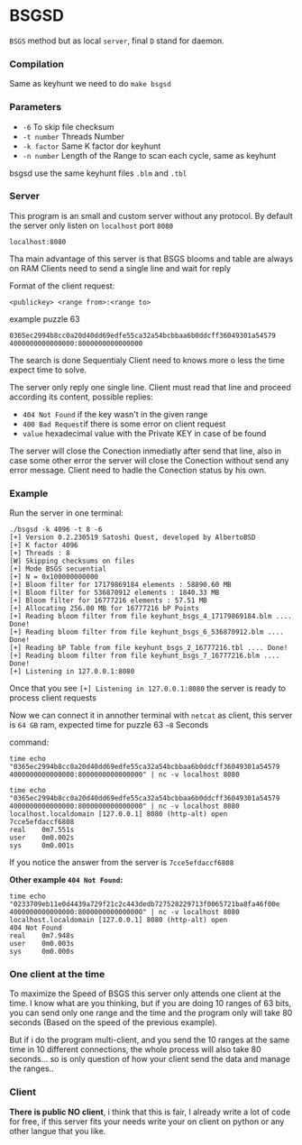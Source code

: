 # BSGSD

`BSGS` method  but as local `server`, final `D` stand for daemon.

### Compilation
Same as keyhunt we need to do 
```make bsgsd```

### Parameters

 - `-6` To skip file checksum
 - `-t number` Threads Number
 - `-k factor` Same K factor dor keyhunt
 - `-n number` Length of the Range to scan each cycle, same as keyhunt

bsgsd use the same keyhunt files `.blm` and `.tbl` 

### Server
This program is an small and custom server without any protocol.
By default the server only listen on `localhost` port `8080`
```
localhost:8080
```
Tha main advantage of this server is that BSGS blooms and table are always on RAM
Clients need to send a single line and wait for reply

Format of the client request:
```
<publickey> <range from>:<range to>
```
example puzzle 63

```
0365ec2994b8cc0a20d40dd69edfe55ca32a54bcbbaa6b0ddcff36049301a54579 4000000000000000:8000000000000000
```
The search is done Sequentialy Client need to knows more o less the time expect time to solve.

The server only reply one single line. Client must read that line and proceed according its content, possible replies:

 - `404 Not Found` if the key wasn't in the given range
 - `400 Bad Request`if there is some error on client request
 - `value` hexadecimal value with the Private KEY in case of be found 

The server will close the Conection inmediatly after send that line, also in case some other error the server will close the Conection without send any error message. Client need to hadle the Conection status by his own.

### Example

Run the server in one terminal:
```
./bsgsd -k 4096 -t 8 -6
[+] Version 0.2.230519 Satoshi Quest, developed by AlbertoBSD
[+] K factor 4096
[+] Threads : 8
[W] Skipping checksums on files
[+] Mode BSGS secuential
[+] N = 0x100000000000
[+] Bloom filter for 17179869184 elements : 58890.60 MB
[+] Bloom filter for 536870912 elements : 1840.33 MB
[+] Bloom filter for 16777216 elements : 57.51 MB
[+] Allocating 256.00 MB for 16777216 bP Points
[+] Reading bloom filter from file keyhunt_bsgs_4_17179869184.blm .... Done!
[+] Reading bloom filter from file keyhunt_bsgs_6_536870912.blm .... Done!
[+] Reading bP Table from file keyhunt_bsgs_2_16777216.tbl .... Done!
[+] Reading bloom filter from file keyhunt_bsgs_7_16777216.blm .... Done!
[+] Listening in 127.0.0.1:8080
```
Once that you see `[+] Listening in 127.0.0.1:8080` the server is ready to process client requests

Now we can connect it in annother terminal with `netcat` as client, this server is `64 GB` ram, expected time for puzzle 63 `~8` Seconds

command:
```
time echo "0365ec2994b8cc0a20d40dd69edfe55ca32a54bcbbaa6b0ddcff36049301a54579 4000000000000000:8000000000000000" | nc -v localhost 8080
```
```
time echo "0365ec2994b8cc0a20d40dd69edfe55ca32a54bcbbaa6b0ddcff36049301a54579 4000000000000000:8000000000000000" | nc -v localhost 8080
localhost.localdomain [127.0.0.1] 8080 (http-alt) open
7cce5efdaccf6808
real    0m7.551s
user    0m0.002s
sys     0m0.001s
```
If you notice the answer from the server is `7cce5efdaccf6808`

**Other example `404 Not Found`:**

```
time echo "0233709eb11e0d4439a729f21c2c443dedb727528229713f0065721ba8fa46f00e 4000000000000000:8000000000000000" | nc -v localhost 8080
localhost.localdomain [127.0.0.1] 8080 (http-alt) open
404 Not Found
real    0m7.948s
user    0m0.003s
sys     0m0.000s
```

### One client at the time
To maximize the Speed of BSGS this server only attends one client at the time.
I know what are you thinking, but if you are doing 10 ranges of 63 bits, you can send only one range and the time and the program only will take 80 seconds (Based on the speed of the previous example).

But if i do the program multi-client, and you send the 10 ranges at the same time in 10 different connections, the whole process will also take 80 seconds... so is only question of how your client send the data and manage the ranges..

### Client
**There is public NO client**, i think that this is fair, I already write a lot of code for free, if this server fits your needs write your on client on python or any other langue that you like.

